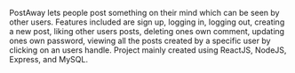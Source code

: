 PostAway lets people post something on their mind which can be seen by other users.
Features included are sign up, logging in, logging out, creating a new post, liking other users posts, deleting ones own comment, updating ones own password, viewing all the posts created by a specific user by clicking on an users handle.
Project mainly created using ReactJS, NodeJS, Express, and MySQL.
